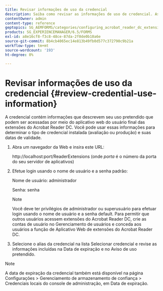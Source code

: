 ```yaml
---
title: Revisar informações de uso da credencial
description: Saiba como revisar as informações de uso de credencial. As informações de uso de credencial, que descrevem seu uso, podem ser acessadas por meio da extensão do Acrobat Reader.
contentOwner: admin
content-type: reference
geptopics: SG_AEMFORMS/categories/configuring_acrobat_reader_dc_extensions
products: SG_EXPERIENCEMANAGER/6.5/FORMS
exl-id: a8e16cf8-f3c8-48ce-87da-2f0de0b10a6e
source-git-commit: 8b4cb4065ec14e813b49fb0d577c372790c9b21a
workflow-type: tm+mt
source-wordcount: '193'
ht-degree: 0%

---
```


# Revisar informações de uso da credencial {#review-credential-use-information}

A credencial contém informações que descrevem seu uso pretendido que podem ser acessadas por meio do aplicativo web do usuário final das extensões do Acrobat Reader DC. Você pode usar essas informações para determinar o tipo de credencial instalada (avaliação ou produção) e suas datas de validade.

1. Abra um navegador da Web e insira este URL:

   http://localhost:port/ReaderExtensions (onde *porta* é o número da porta do seu servidor de aplicativos)

1. Efetue login usando o nome de usuário e a senha padrão:

   Nome de usuário: administrador

   Senha: senha

   >[!NOTE]
   >
   >Você deve ter privilégios de administrador ou superusuário para efetuar login usando o nome de usuário e a senha default. Para permitir que outros usuários acessem extensões do Acrobat Reader DC, crie as contas de usuário no Gerenciamento de usuários e conceda aos usuários a função de Aplicativo Web de extensões do Acrobat Reader DC.

1. Selecione o alias da credencial na lista Selecionar credencial e revise as informações incluídas na Data de expiração e no Aviso de uso pretendido.

>[!NOTE]
>
>A data de expiração da credencial também está disponível na página Configurações > Gerenciamento de armazenamento de confiança > Credenciais locais do console de administração, em Data de expiração.
